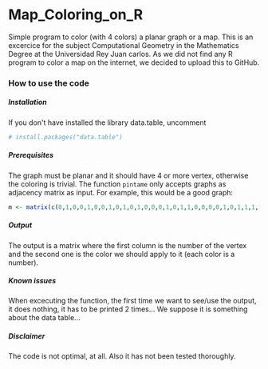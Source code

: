 # Map_Coloring_on_R

Simple program to color (with 4 colors) a planar graph or a map. This is an excercice for the subject Computational Geometry in the Mathematics Degree at the Universidad Rey Juan carlos. As we did not find any R program to color a map on the internet, we decided to upload this to GitHub.

### How to use the code
##### Installation

If you don't have installed the library data.table, uncomment
``` R
# install.packages("data.table")
```

##### Prerequisites

The graph must be planar and it should have 4 or more vertex, otherwise the coloring is trivial.
The function `pintame` only accepts graphs as adjacency matrix as input. For example, this would be a good graph:
``` R
m <- matrix(c(0,1,0,0,1,0,0,1,0,1,0,1,0,0,0,1,0,1,1,0,0,0,0,1,0,1,1,1,1,1,1,1,0,0,0,0,0,0,1,0,0,1,0,0,0,1,0,1,0), nrow=7, ncol=7, byrow=TRUE)
```

##### Output

The output is a matrix where the first column is the number of the vertex and the second one is the color we should apply to it (each color is a number).

##### Known issues

When excecuting the function, the first time we want to see/use the output, it does nothing, it has to be printed 2 times... We suppose it is something about the data table...

##### Disclaimer

The code is not optimal, at all. Also it has not been tested thoroughly.
